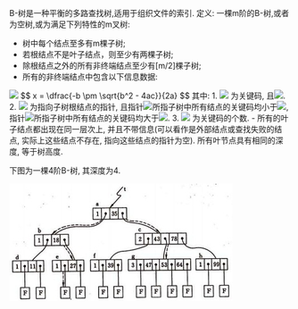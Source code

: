 B-树是一种平衡的多路查找树,适用于组织文件的索引.
定义: 一棵m阶的B-树,或者为空树,或为满足下列特性的m叉树:
- 树中每个结点至多有m棵子树;
- 若根结点不是叶子结点，则至少有两棵子树;
- 除根结点之外的所有非终端结点至少有[m/2]棵子树;
- 所有的非终端结点中包含以下信息数据:
<img src="http://www.forkosh.com/mathtex.cgi? (n, A_0, K_1, A_1, K_2, A_2, ..., K_n, A_n)">
$$ x = \dfrac{-b \pm \sqrt{b^2 - 4ac}}{2a} $$
其中:
 1. <img src="http://www.forkosh.com/mathtex.cgi? K_i"> 为关键码, 且<img src="http://www.forkosh.com/mathtex.cgi? K_i < K_{i+1} (n = 1, 2, \ldots, n)">.
 2. <img src="http://www.forkosh.com/mathtex.cgi? A_i (i = 0, 1, 2, \ldots, n)"> 为指向子树根结点的指针, 且指针<img src="http://www.forkosh.com/mathtex.cgi? A_{i-1}">所指子树中所有结点的关键码均小于<img src="http://www.forkosh.com/mathtex.cgi? K_i (i = 1, 2, \ldots, n)">, 指针<img src="http://www.forkosh.com/mathtex.cgi? A_i">所指子树中所有结点的关键码均大于<img src="http://www.forkosh.com/mathtex.cgi? K_i (i = 1, 2, \ldots, n)">.
 3. <img src="http://www.forkosh.com/mathtex.cgi? n  \lceil{m/2}\rceil - 1 \le n \le m - 1"> 为关键码的个数.
- 所有的叶子结点都出现在同一层次上, 并且不带信息(可以看作是外部结点或查找失败的结点, 实际上这些结点不存在, 指向这些结点的指针为空). 所有叶节点具有相同的深度, 等于树高度.

下图为一棵4阶B-树, 其深度为4.

![](https://github.com/BrentHuang/code_kata/blob/master/data_structrue/b_tree.jpg)
